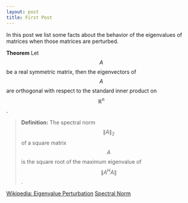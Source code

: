 ```yaml
---
layout: post
title: First Post
---
```


In this post we list some facts about the behavior of the eigenvalues of matrices when those matrices are perturbed.

**Theorem** Let $$A$$ be a real symmetric matrix, then the eigenvectors of $$A$$ are orthogonal with respect to the standard inner product on $$\mathbb{R}^n$$.

>**Definition:** The spectral norm $$\| A\|_2$$ of a square matrix $$A$$ is the square root of the maximum eigenvalue of $$\|A^HA\|$$.

[Wikipedia: Eigenvalue Perturbation](https://en.wikipedia.org/wiki/Eigenvalue_perturbation)
[Spectral Norm](http://mathworld.wolfram.com/SpectralNorm.html)
